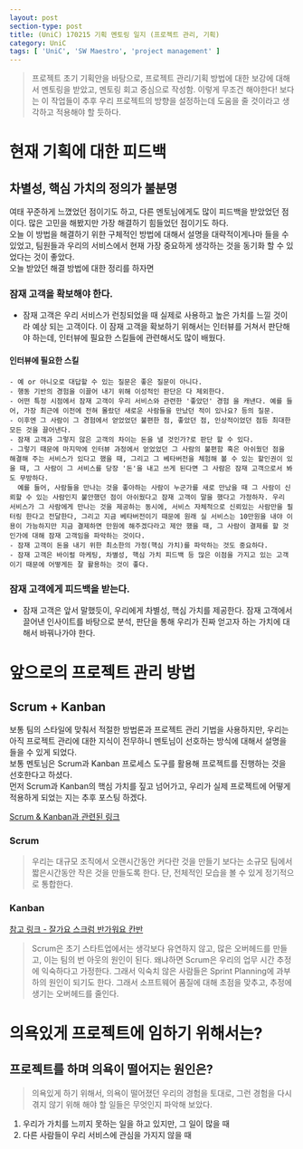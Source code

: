 ```yaml
---
layout: post
section-type: post
title: (UniC) 170215 기획 멘토링 일지 (프로젝트 관리, 기획)
category: UniC
tags: [ 'UniC', 'SW Maestro', 'project management' ]
---
```


> 프로젝트 초기 기획안을 바탕으로, 프로젝트 관리/기획 방법에 대한 보강에 대해서 멘토링을 받았고, 멘토링 회고 중심으로 작성함.
> 이렇게 무조건 해야한다! 보다는 이 작업들이 추후 우리 프로젝트의 방향을 설정하는데 도움을 줄 것이라고 생각하고 적용해야 할 듯하다.

# 현재 기획에 대한 피드백

## 차별성, 핵심 가치의 정의가 불분명

 여태 꾸준하게 느꼈었던 점이기도 하고, 다른 멘토님에게도 많이 피드백을 받았었던 점이다. 많은 고민을 해봤지만 가장 해결하기 힘들었던 점이기도 하다.  
오늘 이 방법을 해결하기 위한 구체적인 방법에 대해서 설명을 대략적이게나마 들을 수 있었고, 팀원들과 우리의 서비스에서 현재 가장 중요하게 생각하는 것을 동기화 할 수 있었다는 것이 좋았다.  
오늘 받았던 해결 방법에 대한 정리를 하자면

### 잠재 고객을 확보해야 한다.
  - 잠재 고객은 우리 서비스가 런칭되었을 때 실제로 사용하고 높은 가치를 느낄 것이라 예상 되는 고객이다. 이 잠재 고객을 확보하기 위해서는 인터뷰를 거쳐서 판단해야 하는데, 인터뷰에 필요한 스킬들에 관련해서도 많이 배웠다.

#### 인터뷰에 필요한 스킬
    - 예 or 아니오로 대답할 수 있는 질문은 좋은 질문이 아니다.
    - 행동 기반의 경험을 이끌어 내기 위해 이성적인 판단은 다 제외한다.
    - 어떤 특정 시점에서 잠재 고객이 우리 서비스와 관련한 '좋았던' 경험 을 캐낸다. 예를 들어, 가장 최근에 이전에 전혀 몰랐던 새로운 사람들을 만났던 적이 있나요? 등의 질문.
    - 이후엔 그 사람이 그 경험에서 얻었었던 불편한 점, 좋았던 점, 인상적이었던 점등 최대한 모든 것을 끌어낸다.
    - 잠재 고객과 그렇지 않은 고객의 차이는 돈을 낼 것인가?로 판단 할 수 있다.
    - 그렇기 때문에 마지막에 인터뷰 과정에서 얻었었던 그 사람의 불편함 혹은 아쉬웠던 점을 해결해 주는 서비스가 있다고 했을 때, 그리고 그 베타버전을 체험해 볼 수 있는 할인권이 있을 때, 그 사람이 그 서비스를 당장 '돈'을 내고 쓰게 된다면 그 사람은 잠재 고객으로서 봐도 무방하다.  
      예를 들어, 사람들을 만나는 것을 좋아하는 사람이 누군가를 새로 만났을 때 그 사람이 신뢰할 수 있는 사람인지 불안했던 점이 아쉬웠다고 잠재 고객이 말을 했다고 가정하자. 우리 서비스가 그 사람에게 만나는 것을 제공하는 동시에, 서비스 자체적으로 신뢰있는 사람만을 필터링 한다고 전달한다, 그리고 지금 베타버전이기 때문에 원래 실 서비스는 10만원을 내야 이용이 가능하지만 지금 결제하면 만원에 해주겠다라고 제안 했을 때, 그 사람이 결제를 할 것인가에 대해 잠재 고객임을 파악하는 것이다.
    - 잠재 고객이 돈을 내기 위한 최소한의 가정(핵심 가치)를 파악하는 것도 중요하다.
    - 잠재 고객은 바이럴 마케팅, 차별성, 핵심 가치 피드백 등 많은 이점을 가지고 있는 고객이기 때문에 어떻게든 잘 활용하는 것이 좋다.

### 잠재 고객에게 피드백을 받는다.
  - 잠재 고객은 앞서 말했듯이, 우리에게 차별성, 핵심 가치를 제공한다. 잠재 고객에서 끌어낸 인사이트를 바탕으로 분석, 판단을 통해 우리가 진짜 얻고자 하는 가치에 대해서 바꿔나가야 한다.

# 앞으로의 프로젝트 관리 방법

## Scrum + Kanban

보통 팀의 스타일에 맞춰서 적절한 방법론과 프로젝트 관리 기법을 사용하지만, 우리는 아직 프로젝트 관리에 대한 지식이 전무하니 멘토님이 선호하는 방식에 대해서 설명을 들을 수 있게 되었다.  
보통 멘토님은 Scrum과 Kanban 프로세스 도구를 활용해 프로젝트를 진행하는 것을 선호한다고 하셨다.  
먼저 Scrum과 Kanban의 핵심 가치를 짚고 넘어가고, 우리가 실제 프로젝트에 어떻게 적용하게 되었는 지는 추후 포스팅 하겠다.

[Scrum & Kanban과 관련된 링크](http://agileit.tistory.com/24)

### Scrum

> 우리는 대규모 조직에서 오랜시간동안 커다란 것을 만들기 보다는
> 소규모 팀에서 짧은시간동안 작은 것을 만들도록 한다.
> 단, 전체적인 모습을 볼 수 있게 정기적으로 통합한다.

### Kanban

[참고 링크 - 잘가요 스크럼 반가워요 칸반](https://medium.com/@pitzcarraldo/%EB%B2%88%EC%97%AD-%EC%9E%98-%EA%B0%80%EC%9A%94-%EC%8A%A4%ED%81%AC%EB%9F%BC-%EB%B0%98%EA%B0%80%EC%9B%8C%EC%9A%94-%EC%B9%B8%EB%B0%98-e27d1db15699#.qt1xrrvkc)  

> Scrum은 초기 스타트업에서는 생각보다 유연하지 않고, 많은 오버헤드를 만들고, 이는 팀의 번 아웃의 원인이 된다.
> 왜냐하면 Scrum은 우리의 업무 시간 추정에 익숙하다고 가정한다. 그래서 익숙치 않은 사람들은 Sprint Planning에 과부하의 원인이 되기도 한다.
> 그래서 소프트웨어 품질에 대해 초점을 맞추고, 추정에 생기는 오버헤드를 줄인다.  

# 의욕있게 프로젝트에 임하기 위해서는?

## 프로젝트를 하며 의욕이 떨어지는 원인은?

> 의욕있게 하기 위해서, 의욕이 떨어졌던 우리의 경험을 토대로, 그런 경험을 다시 겪지 않기 위해 해야 할 일들은 무엇인지 파악해 보았다.

1. 우리가 가치를 느끼지 못하는 일을 하고 있지만, 그 일이 많을 때
2. 다른 사람들이 우리 서비스에 관심을 가지지 않을 때
